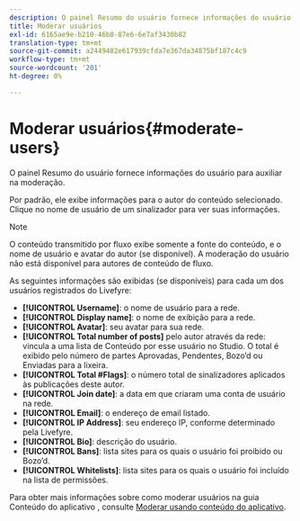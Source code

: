 ```yaml
---
description: O painel Resumo do usuário fornece informações do usuário para auxiliar na moderação.
title: Moderar usuários
exl-id: 6165ae9e-b210-46b8-87e6-6e7af3430b82
translation-type: tm+mt
source-git-commit: a2449482e617939cfda7e367da34875bf187c4c9
workflow-type: tm+mt
source-wordcount: '201'
ht-degree: 0%

---
```


# Moderar usuários{#moderate-users}

O painel Resumo do usuário fornece informações do usuário para auxiliar na moderação.

Por padrão, ele exibe informações para o autor do conteúdo selecionado. Clique no nome de usuário de um sinalizador para ver suas informações.

>[!NOTE]
>
>O conteúdo transmitido por fluxo exibe somente a fonte do conteúdo, e o nome de usuário e avatar do autor (se disponível). A moderação do usuário não está disponível para autores de conteúdo de fluxo.

As seguintes informações são exibidas (se disponíveis) para cada um dos usuários registrados do Livefyre:

* **[!UICONTROL Username]**: o nome de usuário para a rede.
* **[!UICONTROL Display name]**: o nome de exibição para a rede.
* **[!UICONTROL Avatar]**: seu avatar para sua rede.
* **[!UICONTROL Total number of posts]** pelo autor através da rede: vincula a uma lista de Conteúdo por esse usuário no Studio. O total é exibido pelo número de partes Aprovadas, Pendentes, Bozo’d ou Enviadas para a lixeira.
* **[!UICONTROL Total #Flags]**: o número total de sinalizadores aplicados às publicações deste autor.
* **[!UICONTROL Join date]**: a data em que criaram uma conta de usuário na rede.
* **[!UICONTROL Email]**: o endereço de email listado.
* **[!UICONTROL IP Address]**: seu endereço IP, conforme determinado pela Livefyre.
* **[!UICONTROL Bio]**: descrição do usuário.
* **[!UICONTROL Bans]**: lista sites para os quais o usuário foi proibido ou Bozo’d.
* **[!UICONTROL Whitelists]**: lista sites para os quais o usuário foi incluído na lista de permissões.

Para obter mais informações sobre como moderar usuários na guia Conteúdo do aplicativo , consulte [Moderar usando conteúdo do aplicativo](/help/using/c-features-livefyre/c-about-moderation/c-moderate-content-using-app-content.md#c_moderate_content_using_app_content).
